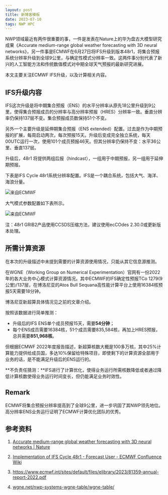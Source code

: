 ```yaml
---
layout: post
title: 新博客模板
date: 2023-07-10
tags: NWP HPC 
---
```


NWP领域最近有两件很重要的事，一件是发表在Nature上的华为盘古大模型研究成果《Accurate medium-range global weather forecasting with 3D neural networks》，另一件事是ECMWF在6月27日将IFS升级到版本48r1，将集合预报系统分辨率升级到全球9公里，与确定性模式分辨率一致。这两件事分别代表了新兴的人工智能方法和传统数值模式对中期全球天气预报的最新研究进展。 

本文主要关注ECMWF IFS升级，以及计算相关内容。 

## IFS升级内容

IFS这次升级是将中期集合预报（ENS）的水平分辨率从原先18公里升级到9公里，使得集合预报成员的分辨率与高分辨率预报（HRES）分辨率一致。垂直分辨率仍保持137层不变。集合预报成员数保持51个不变。

另外一个主要升级是延伸期集合预报（ENS extended）配置。过去是作为中期预报的扩展，每周启动两次，每次预报15天。升级后变成完全独立系统，每天00UTC运行一次，使用101个成员预报46天。但其分辨率仍保持不变：水平36公里、垂直137层。

升级后，48r1 将提供两组后报（hindcast），一组用于中期预报，另一组用于延伸期预报。

下表是IFS Cycle 48r1系统分辨率配置。IFS是一个耦合系统，包括大气、海洋、海浪分量。

![来自ECMWF](https://s1.vika.cn/space/2023/07/09/987459d6e89f486d8e802b8a8c042de8)

大气模式参数配置如下表所示。 

![来自ECMWF](https://s1.vika.cn/space/2023/07/09/b11633404c114622a439a0e53dafd7ab)

注：48r1 GRIB2产品使用CCSDS压缩方法，建议使用ecCOdes 2.30.0或更新版本处理。

## 所需计算资源 

在本次的升级描述中未提到需要的计算资源使用情况，只能从其它信息源推测。

在WGNE（Working Group on Numerical Experimentation）官网有一份2022年的各大业务中心模式计算资源情况。其中ECMWF的IFS确定性预报TCo 1279(9公里)/137层，在博洛尼亚的Atos Bull Sequana高性能计算平台上使用16384核预报5天需要18分钟。

博洛尼亚新超算具体情况见之前的文章介绍。

按照该数据进行简单推测： 

- 升级后的IFS ENS单个成员预报15天，需要**54分钟**； 
- 每个ENS成员需要16384核，51个成员需要835,584核，再加上HRES预报，总共需要**851,968核**。

但根据ECMWF 2022年度报告描述，新超算核数大概是100多万核，其中25%计算能力提供给成员国，多达10%保留给特殊项目，即使剩下的计算资源全部用于业务的话，是不能满足升级后的ENS运行的。

**不负责任猜测：**IFS进行了计算优化，使得业务运行所需核数降低或者通过降低计算核数使得业务运行时间变长，但仍能满足业务时效性。

## Remark 

ECMWF将集合预报分辨率提高到了全球9公里，进一步巩固了其NWP领先地位。高分辨率ENS业务运行证明了ECMWF计算优化团队的优秀。

## 参考资料 

1. [Accurate medium-range global weather forecasting with 3D neural networks | Nature](https://www.nature.com/articles/s41586-023-06185-3)

2. [Implementation of IFS Cycle 48r1 - Forecast User - ECMWF Confluence Wiki](https://confluence.ecmwf.int/display/FCST/Implementation+of+IFS+Cycle+48r1)

3. https://www.ecmwf.int/sites/default/files/elibrary/2023/81359-annual-report-2022.pdf

4. [wgne.net/nwp-systems-wgne-table/wgne-table/](https://wgne.net/nwp-systems-wgne-table/wgne-table/)
